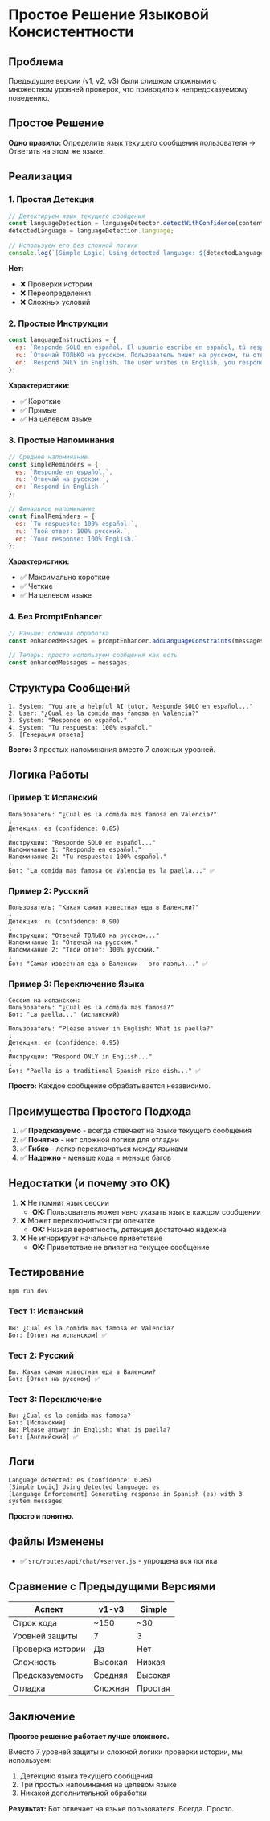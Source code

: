 # Простое Решение Языковой Консистентности

## Проблема

Предыдущие версии (v1, v2, v3) были слишком сложными с множеством уровней проверок, что приводило к непредсказуемому поведению.

## Простое Решение

**Одно правило:** Определить язык текущего сообщения пользователя → Ответить на этом же языке.

## Реализация

### 1. Простая Детекция

```javascript
// Детектируем язык текущего сообщения
const languageDetection = languageDetector.detectWithConfidence(content, sessionId);
detectedLanguage = languageDetection.language;

// Используем его без сложной логики
console.log(`[Simple Logic] Using detected language: ${detectedLanguage}`);
```

**Нет:**

- ❌ Проверки истории
- ❌ Переопределения
- ❌ Сложных условий

### 2. Простые Инструкции

```javascript
const languageInstructions = {
  es: `Responde SOLO en español. El usuario escribe en español, tú respondes en español.`,
  ru: `Отвечай ТОЛЬКО на русском. Пользователь пишет на русском, ты отвечаешь на русском.`,
  en: `Respond ONLY in English. The user writes in English, you respond in English.`
};
```

**Характеристики:**

- ✅ Короткие
- ✅ Прямые
- ✅ На целевом языке

### 3. Простые Напоминания

```javascript
// Среднее напоминание
const simpleReminders = {
  es: `Responde en español.`,
  ru: `Отвечай на русском.`,
  en: `Respond in English.`
};

// Финальное напоминание
const finalReminders = {
  es: `Tu respuesta: 100% español.`,
  ru: `Твой ответ: 100% русский.`,
  en: `Your response: 100% English.`
};
```

**Характеристики:**

- ✅ Максимально короткие
- ✅ Четкие
- ✅ На целевом языке

### 4. Без PromptEnhancer

```javascript
// Раньше: сложная обработка
const enhancedMessages = promptEnhancer.addLanguageConstraints(messages, detectedLanguage);

// Теперь: просто используем сообщения как есть
const enhancedMessages = messages;
```

## Структура Сообщений

```
1. System: "You are a helpful AI tutor. Responde SOLO en español..."
2. User: "¿Cual es la comida mas famosa en Valencia?"
3. System: "Responde en español."
4. System: "Tu respuesta: 100% español."
5. [Генерация ответа]
```

**Всего:** 3 простых напоминания вместо 7 сложных уровней.

## Логика Работы

### Пример 1: Испанский

```
Пользователь: "¿Cual es la comida mas famosa en Valencia?"
↓
Детекция: es (confidence: 0.85)
↓
Инструкции: "Responde SOLO en español..."
Напоминание 1: "Responde en español."
Напоминание 2: "Tu respuesta: 100% español."
↓
Бот: "La comida más famosa de Valencia es la paella..." ✅
```

### Пример 2: Русский

```
Пользователь: "Какая самая известная еда в Валенсии?"
↓
Детекция: ru (confidence: 0.90)
↓
Инструкции: "Отвечай ТОЛЬКО на русском..."
Напоминание 1: "Отвечай на русском."
Напоминание 2: "Твой ответ: 100% русский."
↓
Бот: "Самая известная еда в Валенсии - это паэлья..." ✅
```

### Пример 3: Переключение Языка

```
Сессия на испанском:
Пользователь: "¿Cual es la comida mas famosa?"
Бот: "La paella..." (испанский)

Пользователь: "Please answer in English: What is paella?"
↓
Детекция: en (confidence: 0.95)
↓
Инструкции: "Respond ONLY in English..."
↓
Бот: "Paella is a traditional Spanish rice dish..." ✅
```

**Просто:** Каждое сообщение обрабатывается независимо.

## Преимущества Простого Подхода

1. ✅ **Предсказуемо** - всегда отвечает на языке текущего сообщения
2. ✅ **Понятно** - нет сложной логики для отладки
3. ✅ **Гибко** - легко переключаться между языками
4. ✅ **Надежно** - меньше кода = меньше багов

## Недостатки (и почему это OK)

1. ❌ Не помнит язык сессии
   - **OK:** Пользователь может явно указать язык в каждом сообщении
2. ❌ Может переключиться при опечатке
   - **OK:** Низкая вероятность, детекция достаточно надежна
3. ❌ Не игнорирует начальное приветствие
   - **OK:** Приветствие не влияет на текущее сообщение

## Тестирование

```bash
npm run dev
```

### Тест 1: Испанский

```
Вы: ¿Cual es la comida mas famosa en Valencia?
Бот: [Ответ на испанском] ✅
```

### Тест 2: Русский

```
Вы: Какая самая известная еда в Валенсии?
Бот: [Ответ на русском] ✅
```

### Тест 3: Переключение

```
Вы: ¿Cual es la comida mas famosa?
Бот: [Испанский]
Вы: Please answer in English: What is paella?
Бот: [Английский] ✅
```

## Логи

```
Language detected: es (confidence: 0.85)
[Simple Logic] Using detected language: es
[Language Enforcement] Generating response in Spanish (es) with 3 system messages
```

**Просто и понятно.**

## Файлы Изменены

- ✅ `src/routes/api/chat/+server.js` - упрощена вся логика

## Сравнение с Предыдущими Версиями

| Аспект           | v1-v3   | Simple  |
| ---------------- | ------- | ------- |
| Строк кода       | ~150    | ~30     |
| Уровней защиты   | 7       | 3       |
| Проверка истории | Да      | Нет     |
| Сложность        | Высокая | Низкая  |
| Предсказуемость  | Средняя | Высокая |
| Отладка          | Сложная | Простая |

## Заключение

**Простое решение работает лучше сложного.**

Вместо 7 уровней защиты и сложной логики проверки истории, мы используем:

1. Детекцию языка текущего сообщения
2. Три простых напоминания на целевом языке
3. Никакой дополнительной обработки

**Результат:** Бот отвечает на языке пользователя. Всегда. Просто.
